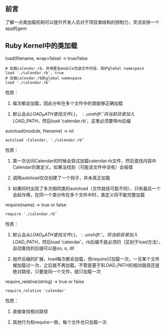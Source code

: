 ## 前言

了解一点类加载机制可以提升开发人员对于项目类结构的控制力，灵活安排一个app的gem

## Ruby Kernel中的类加载

load(filename, wrap=false) → true/false

```
# 加载calendar.rb，并用匿名module包装文件内容，保护global namespace
load './calendar.rb', true
# 加载calendar.rb到global namespace
load './calendar.rb’
```

性质：

1. 每次都会加载，因此分布在多个文件中的类能够正确加载

2. 默认会从$LOAD_PATH查找文件($:)， $:.unshift ‘.'将当前目录加入$LOAD_PATH，然后load ‘calendar.rb’，这里必须要带rb后缀


autoload(module, filename) → nil

```
autoload :Calendar, './calendar.rb’
```

性质：

1. 第一次访问Calendar的时候会尝试加载calendar.rb文件，然后查找内容中Calendar的类定义，如果没找到（可能该文件中没有）会报错

2. 调用autoload仅仅创建了一个钩子，并未真正加载

3. 如果同时出现了多次相同类的autoload（文件路径可能不同），只有最后一个会起作用，在同一个类分布在多个文件中时，类定义将不能完整加载


require(name) → true or false

```
require './calendar.rb’
```

性质：

1. 默认会从$LOAD_PATH查找文件($:)，$:.unshift ‘.'，将当前目录加入$LOAD_PATH，然后load ‘calendar’，rb后缀不是必须的（区别于load方法），自动查找的后缀可以是so, o, dll

2. 抛开后缀的扩展，load每次都会加载，但require只加载一次，一旦某个文件被加载过一次，之后就不再加载，不管是基于$LOAD_PATH的相对路径还是绝对路径，只要是同一个文件，就只加载一次


require_relative(string) → true or false

```
require_relative 'calendar'
```

性质：

1. 直接查找相对路径

2. 其他行为和require一致，每个文件也只加载一次